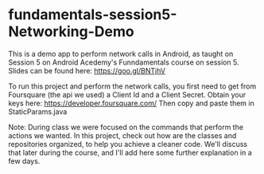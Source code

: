# fundamentals-session5-Networking-Demo


This is a demo app to perform network calls in Android, 
as taught on Session 5 on Android Acedemy's Funndamentals course on session 5.
Slides can be found here: https://goo.gl/BNTjhV




To run this project and perform the network calls, you first need to get from Foursquare (the api we used) a Client Id and a Client Secret. 
Obtain your keys here: https://developer.foursquare.com/
Then copy and paste them in StaticParams.java 






Note: During class we were focused on the commands that perform the actions we wanted.
In this project, check out how are the classes and repositories organized, 
to help you achieve a cleaner code. We'll discuss that later during the course, 
and I'll add here some further explanation in a few days. 


